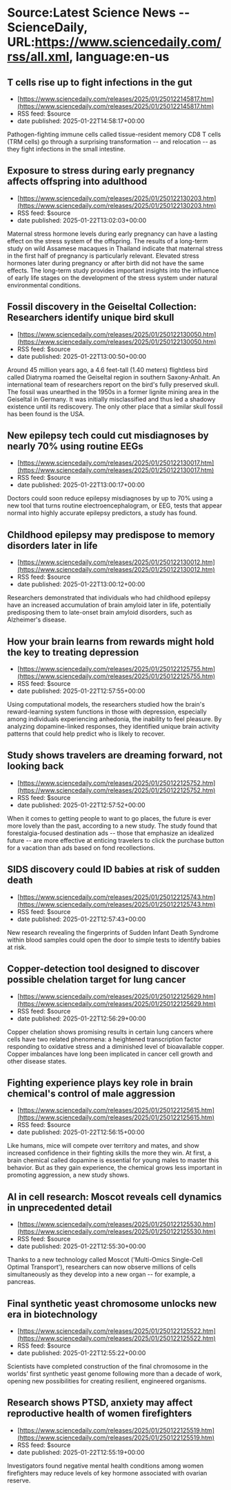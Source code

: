 # Source:Latest Science News -- ScienceDaily, URL:https://www.sciencedaily.com/rss/all.xml, language:en-us

## T cells rise up to fight infections in the gut
 - [https://www.sciencedaily.com/releases/2025/01/250122145817.htm](https://www.sciencedaily.com/releases/2025/01/250122145817.htm)
 - RSS feed: $source
 - date published: 2025-01-22T14:58:17+00:00

Pathogen-fighting immune cells called tissue-resident memory CD8 T cells (TRM cells) go through a surprising transformation -- and relocation -- as they fight infections in the small intestine.

## Exposure to stress during early pregnancy affects offspring into adulthood
 - [https://www.sciencedaily.com/releases/2025/01/250122130203.htm](https://www.sciencedaily.com/releases/2025/01/250122130203.htm)
 - RSS feed: $source
 - date published: 2025-01-22T13:02:03+00:00

Maternal stress hormone levels during early pregnancy can have a lasting effect on the stress system of the offspring. The results of a long-term study on wild Assamese macaques in Thailand indicate that maternal stress in the first half of pregnancy is particularly relevant. Elevated stress hormones later during pregnancy or after birth did not have the same effects. The long-term study provides important insights into the influence of early life stages on the development of the stress system under natural environmental conditions.

## Fossil discovery in the Geiseltal Collection: Researchers identify unique bird skull
 - [https://www.sciencedaily.com/releases/2025/01/250122130050.htm](https://www.sciencedaily.com/releases/2025/01/250122130050.htm)
 - RSS feed: $source
 - date published: 2025-01-22T13:00:50+00:00

Around 45 million years ago, a 4.6 feet-tall (1.40 meters) flightless bird called Diatryma roamed the Geiseltal region in southern Saxony-Anhalt. An international team of researchers report on the bird's fully preserved skull. The fossil was unearthed in the 1950s in a former lignite mining area in the Geiseltal in Germany. It was initially misclassified and thus led a shadowy existence until its rediscovery. The only other place that a similar skull fossil has been found is the USA.

## New epilepsy tech could cut misdiagnoses by nearly 70% using routine EEGs
 - [https://www.sciencedaily.com/releases/2025/01/250122130017.htm](https://www.sciencedaily.com/releases/2025/01/250122130017.htm)
 - RSS feed: $source
 - date published: 2025-01-22T13:00:17+00:00

Doctors could soon reduce epilepsy misdiagnoses by up to 70% using a new tool that turns routine electroencephalogram, or EEG, tests that appear normal into highly accurate epilepsy predictors, a study has found.

## Childhood epilepsy may predispose to memory disorders later in life
 - [https://www.sciencedaily.com/releases/2025/01/250122130012.htm](https://www.sciencedaily.com/releases/2025/01/250122130012.htm)
 - RSS feed: $source
 - date published: 2025-01-22T13:00:12+00:00

Researchers demonstrated that individuals who had childhood epilepsy have an increased accumulation of brain amyloid later in life, potentially predisposing them to late-onset brain amyloid disorders, such as Alzheimer's disease.

## How your brain learns from rewards might hold the key to treating depression
 - [https://www.sciencedaily.com/releases/2025/01/250122125755.htm](https://www.sciencedaily.com/releases/2025/01/250122125755.htm)
 - RSS feed: $source
 - date published: 2025-01-22T12:57:55+00:00

Using computational models, the researchers studied how the brain's reward-learning system functions in those with depression, especially among individuals experiencing anhedonia, the inability to feel pleasure. By analyzing dopamine-linked responses, they identified unique brain activity patterns that could help predict who is likely to recover.

## Study shows travelers are dreaming forward, not looking back
 - [https://www.sciencedaily.com/releases/2025/01/250122125752.htm](https://www.sciencedaily.com/releases/2025/01/250122125752.htm)
 - RSS feed: $source
 - date published: 2025-01-22T12:57:52+00:00

When it comes to getting people to want to go places, the future is ever more lovely than the past, according to a new study. The study found that forestalgia-focused destination ads -- those that emphasize an idealized future -- are more effective at enticing travelers to click the purchase button for a vacation than ads based on fond recollections.

## SIDS discovery could ID babies at risk of sudden death
 - [https://www.sciencedaily.com/releases/2025/01/250122125743.htm](https://www.sciencedaily.com/releases/2025/01/250122125743.htm)
 - RSS feed: $source
 - date published: 2025-01-22T12:57:43+00:00

New research revealing the fingerprints of Sudden Infant Death Syndrome within blood samples could open the door to simple tests to identify babies at risk.

## Copper-detection tool designed to discover possible chelation target for lung cancer
 - [https://www.sciencedaily.com/releases/2025/01/250122125629.htm](https://www.sciencedaily.com/releases/2025/01/250122125629.htm)
 - RSS feed: $source
 - date published: 2025-01-22T12:56:29+00:00

Copper chelation shows promising results in certain lung cancers where cells have two related phenomena: a heightened transcription factor responding to oxidative stress and a diminished level of bioavailable copper. Copper imbalances have long been implicated in cancer cell growth and other disease states.

## Fighting experience plays key role in brain chemical's control of male aggression
 - [https://www.sciencedaily.com/releases/2025/01/250122125615.htm](https://www.sciencedaily.com/releases/2025/01/250122125615.htm)
 - RSS feed: $source
 - date published: 2025-01-22T12:56:15+00:00

Like humans, mice will compete over territory and mates, and show increased confidence in their fighting skills the more they win. At first, a brain chemical called dopamine is essential for young males to master this behavior. But as they gain experience, the chemical grows less important in promoting aggression, a new study shows.

## AI in cell research: Moscot reveals cell dynamics in unprecedented detail
 - [https://www.sciencedaily.com/releases/2025/01/250122125530.htm](https://www.sciencedaily.com/releases/2025/01/250122125530.htm)
 - RSS feed: $source
 - date published: 2025-01-22T12:55:30+00:00

Thanks to a new technology called Moscot ('Multi-Omics Single-Cell Optimal Transport'), researchers can now observe millions of cells simultaneously as they develop into a new organ -- for example, a pancreas.

## Final synthetic yeast chromosome unlocks new era in biotechnology
 - [https://www.sciencedaily.com/releases/2025/01/250122125522.htm](https://www.sciencedaily.com/releases/2025/01/250122125522.htm)
 - RSS feed: $source
 - date published: 2025-01-22T12:55:22+00:00

Scientists have completed construction of the final chromosome in the worlds' first synthetic yeast genome following more than a decade of work, opening new possibilities for creating resilient, engineered organisms.

## Research shows PTSD, anxiety may affect reproductive health of women firefighters
 - [https://www.sciencedaily.com/releases/2025/01/250122125519.htm](https://www.sciencedaily.com/releases/2025/01/250122125519.htm)
 - RSS feed: $source
 - date published: 2025-01-22T12:55:19+00:00

Investigators found negative mental health conditions among women firefighters may reduce levels of key hormone associated with ovarian reserve.

